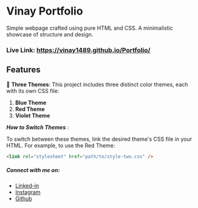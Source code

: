# Vinay Portfolio

Simple webpage crafted using pure HTML and CSS. A minimalistic showcase of structure and design.

### Live Link: https://vinay1489.github.io/Portfolio/

## Features

🎨 **Three Themes**: This project includes three distinct color themes, each with its own CSS file:

1. **Blue Theme**
2. **Red Theme**
3. **Violet Theme**

**_How to Switch Themes_** :

To switch between these themes, link the desired theme's CSS file in your HTML. For example, to use the Red Theme:

```html
<link rel="stylesheet" href="path/to/style-two.css" />
```

##### Connect with me on:

- [Linked-in](https://www.linkedin.com/in/sai-vinay-vennampally-20b7b328b/)
- [Instagram](https://www.instagram.com/vinay_vennampally/?hl=en)
- [Github](https://github.com/Vinay1489/)
